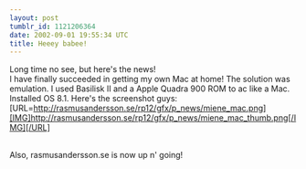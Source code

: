 ```yaml
---
layout: post
tumblr_id: 1121206364
date: 2002-09-01 19:55:34 UTC
title: Heeey babee!
---
```


Long time no see, but here's the news!
<br/>
I have finally succeeded in getting my own Mac at home! The solution was emulation. I used Basilisk II and a Apple Quadra 900 ROM to ac like a Mac. Installed OS 8.1. Here's the screenshot guys:
<br/>
[URL=http://rasmusandersson.se/rp12/gfx/p_news/miene_mac.png][IMG]http://rasmusandersson.se/rp12/gfx/p_news/miene_mac_thumb.png[/IMG][/URL]
<br/>

<br/>
Also, rasmusandersson.se is now up n' going!
